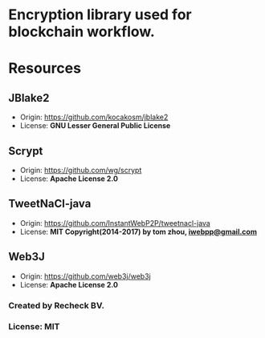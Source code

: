 # Encryption library used for blockchain workflow. 

# Resources

## JBlake2
- Origin: https://github.com/kocakosm/jblake2
- License: **GNU Lesser General Public License**

## Scrypt 
- Origin: https://github.com/wg/scrypt
- License: **Apache License 2.0**

## TweetNaCl-java
- Origin: https://github.com/InstantWebP2P/tweetnacl-java
- License: **MIT Copyright(2014-2017) by tom zhou, iwebpp@gmail.com**

## Web3J
- Origin: https://github.com/web3j/web3j
- License: **Apache License 2.0** 


### Created by Recheck BV.

### License: MIT 
